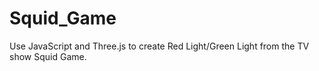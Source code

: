 # Squid_Game
Use JavaScript and Three.js to create Red Light/Green Light from the TV show Squid Game.
